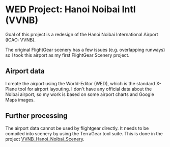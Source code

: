 # WED Project: Hanoi Noibai Intl (VVNB)

Goal of this project is a redesign of the Hanoi Noibai International Airport (ICAO: VVNB).

The original FlightGear scenery has a few issues (e.g. overlapping runways) so I took this airport
as my first FlightGear Scenery project.

## Airport data

I create the airport using the World-Editor (WED), which is the standard X-Plane tool for airport layouting. 
I don't have any official data about the Noibai airport, so my work is based on some airport charts 
and Google Maps images.

## Further processing

The airport data cannot be used by flightgear directly. It needs to be compiled into scenery by using the
TerraGear tool suite. This is done in the project [VVNB_Hanoi_Noibai_Scenery][vvnb-scenery].



[vvnb-scenery]: https://github.com/barryballantines/VVNB_Hanoi_Noibai-Scenery
